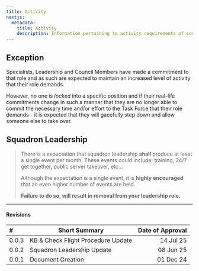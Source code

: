 ```yaml
---
title: Activity
nextjs:
  metadata:
    title: Activity
    description: Information pertaining to activity requirements of some levels of membership.
---
```


## Exception

Specialists, Leadership and Council Members have made a commitment to that role and as such are expected to maintain an increased level of activity that their role demands.

However, no one is _locked_ into a specific position and if their real-life commitments change in such a manner that they are no longer able to commit the necessary time and/or effort to the Task Force that their role demands - it is expected that they will gacefully step down and allow someone else to take over.

## Squadron Leadership

> There is a expectation that squadron leadership **shall** produce at least a single event per month. These events could include: training, 24/7 get together, public server takeover, etc...
>
> Although the expectation is a single event, it is **highly encouraged** that an even higher number of events are held.
>
> **Failure to do so, will result in removal from your leadership role.**

---

#### Revisions

| #     | Short Summary                      | Date of Approval |
| :---- | ---------------------------------- | ---------------: |
| 0.0.3 | KB & Check Flight Procedure Update |        14 Jul 25 |
| 0.0.2 | Squadron Leadership Update         |        08 Jun 25 |
| 0.0.1 | Document Creation                  |        01 Dec 24 |
